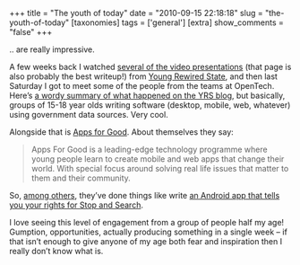 +++
title = "The youth of today"
date = "2010-09-15 22:18:18"
slug = "the-youth-of-today"
[taxonomies]
tags = ['general']
[extra]
show_comments = "false"
+++

.. are really impressive.

A few weeks back I watched [several of the video presentations](http://ubelly.com/2010/08/young-rewired-state-young-geeks-1-week-1-use-of-govt-data-1-winner/) (that page is also probably the best writeup!) from [Young Rewired State](http://rewiredstate.org/yrs), and then last Saturday I got to meet some of the people from the teams at OpenTech. Here’s [a wordy summary of what happened on the YRS blog](http://blog.rewiredstate.org/post/937744317/young-rewired-state-2010-roundup), but basically, groups of 15-18 year olds writing software (desktop, mobile, web, whatever) using government data sources. Very cool.

Alongside that is [Apps for Good](http://appsforgood.org/). About themselves they say:

> Apps For Good is a leading-edge technology programme where young people learn to create mobile and web apps that change their world. With special focus around solving real life issues that matter to them and their community.

So, [among others](http://appsforgood.org/apps/), they’ve done things like write [an Android app that tells you your rights for Stop and Search](http://www.stopandsearch.org).

I love seeing this level of engagement from a group of people half my age! Gumption, opportunities, actually producing something in a single week – if that isn’t enough to give anyone of my age both fear and inspiration then I really don’t know what is.
